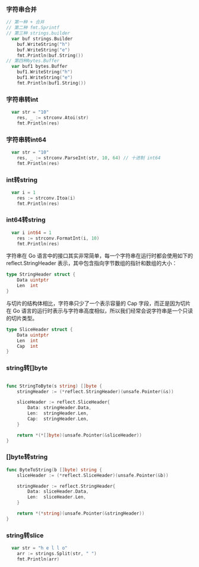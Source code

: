 ### 字符串合并

```go
// 第一种 + 合并
// 第二种 fmt.Sprintf
// 第三种 strings.builder
  var buf strings.Builder
	buf.WriteString("h")
	buf.WriteString("e")
	fmt.Println(buf.String())
// 第四种bytes.Buffer
  var buf1 bytes.Buffer
	buf1.WriteString("h")
	buf1.WriteString("e")
	fmt.Println(buf1.String())
```



### 字符串转int

```go
  var str = "10"
	res, _ := strconv.Atoi(str)
	fmt.Println(res)
```



### 字符串转int64

```go
  var str = "10"
	res, _ := strconv.ParseInt(str, 10, 64) // 十进制 int64
	fmt.Println(res)
```



### int转string

```go
  var i = 1
	res := strconv.Itoa(i)
	fmt.Println(res)
```



### int64转string

```go
  var i int64 = 1
	res := strconv.FormatInt(i, 10)
	fmt.Println(res)
```

字符串在 Go 语言中的接口其实非常简单，每一个字符串在运行时都会使用如下的 reflect.StringHeader 表示，其中包含指向字节数组的指针和数组的大小：

```go
type StringHeader struct {
	Data uintptr
	Len  int
}
```
与切片的结构体相比，字符串只少了一个表示容量的 Cap 字段，而正是因为切片在 Go 语言的运行时表示与字符串高度相似，所以我们经常会说字符串是一个只读的切片类型。

```go
type SliceHeader struct {
	Data uintptr
	Len  int
	Cap  int
}
```
### string转[]byte

```go

func StringToByte(s string) []byte {
	stringHeader := (*reflect.StringHeader)(unsafe.Pointer(&s))

	sliceHeader := reflect.SliceHeader{
		Data: stringHeader.Data,
		Len:  stringHeader.Len,
		Cap:  stringHeader.Len,
	}

	return *(*[]byte)(unsafe.Pointer(&sliceHeader))
}
```



### []byte转string

```go
func ByteToString(b []byte) string {
	sliceHeader := (*reflect.SliceHeader)(unsafe.Pointer(&b))

	stringHeader := reflect.StringHeader{
		Data: sliceHeader.Data,
		Len:  sliceHeader.Len,
	}

	return *(*string)(unsafe.Pointer(&stringHeader))
}
```



### string转slice

```go
  var str = "h e l l o"
	arr := strings.Split(str, " ")
	fmt.Println(arr)
```

